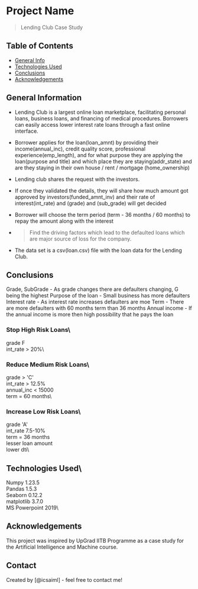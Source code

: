 # Project Name
> Lending Club Case Study

## Table of Contents
* [General Info](#general-information)
* [Technologies Used](#technologies-used)
* [Conclusions](#conclusions)
* [Acknowledgements](#acknowledgements)

<!-- You can include any other section that is pertinent to your problem -->

## General Information
* Lending Club is a largest online loan marketplace, facilitating personal loans, business loans, and financing of medical procedures. Borrowers can easily access lower interest rate loans through a fast online interface. 

* Borrower applies for the loan(loan_amnt) by providing their income(annual_inc), credit quality score, professional experience(emp_length), and for what purpose they are applying the loan(purpose and title) and which place they are staying(addr_state) and are they staying in their own house / rent / mortgage (home_ownership)

* Lending club shares the request with the investors.

* If once they validated the details, they will share how much amount got approved by investors(funded_amnt_inv) and their rate of interest(int_rate) and (grade) and (sub_grade) will get decided

* Borrower will choose the term period (term - 36 months / 60 months) to repay the amount along with the interest
- > Find the driving factors which lead to the defaulted loans which are major source of loss for the company.
- The data set is a csv(loan.csv) file with the loan data for the Lending Club.

## Conclusions

Grade, SubGrade - As grade changes there are defaulters changing, G being the highest
Purpose of the loan - Small business has more defaulters
Interest rate - As interest rate increases defaulters are moe 
Term - There are more defaulters with 60 months term than 36 months
Annual income - If the annual income is more then high possibility that he pays the loan

### Stop High Risk Loans\
grade F\
int_rate > 20%\

### Reduce Medium Risk Loans\
grade > 'C'\
int_rate > 12.5%\
annual_inc < 15000\
term = 60 months\

### Increase Low Risk Loans\
grade 'A'\
int_rate 7.5-10%\
term = 36 months\
lesser loan amount\
lower dti\



<!-- You don't have to answer all the questions - just the ones relevant to your project. -->


## Technologies Used\
Numpy 1.23.5\
Pandas 1.5.3\
Seaborn 0.12.2\
matplotlib 3.7.0\
MS Powerpoint 2019\

## Acknowledgements
This project was inspired by UpGrad IITB Programme as a case study for the Artificial Intelligence and Machine course.

## Contact
Created by [@icsaiml] - feel free to contact me!


<!-- Optional -->
<!-- ## License -->
<!-- This project is open source and available under the [... License](). -->

<!-- You don't have to include all sections - just the one's relevant to your project -->
